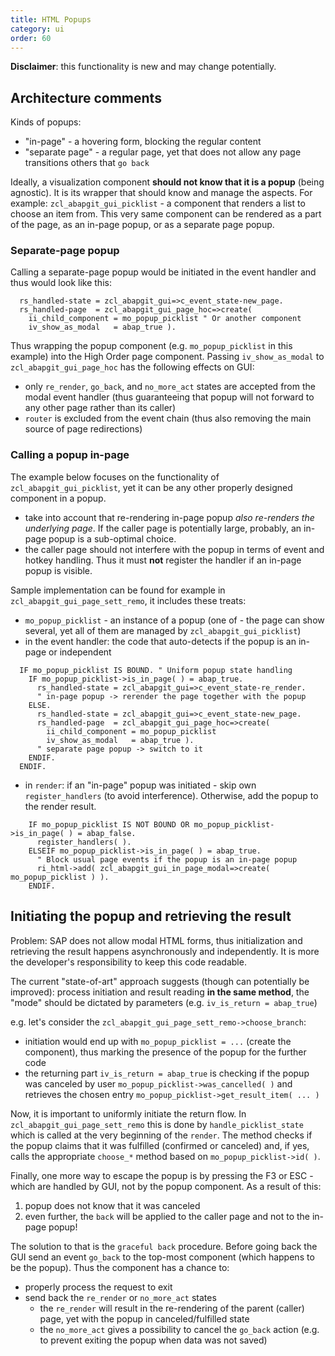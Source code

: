 ```yaml
---
title: HTML Popups
category: ui
order: 60
---
```


**Disclaimer**: this functionality is new and may change potentially.

## Architecture comments

Kinds of popups:

- "in-page" - a hovering form, blocking the regular content
- "separate page" - a regular page, yet that does not allow any page transitions others that `go back`

Ideally, a visualization component **should not know that it is a popup** (being agnostic). It is its wrapper that should know and manage the aspects. For example: `zcl_abapgit_gui_picklist` - a component that renders a list to choose an item from. This very same component can be rendered as a part of the page, as an in-page popup, or as a separate page popup.

### Separate-page popup

Calling a separate-page popup would be initiated in the event handler and thus would look like this:

```abap
  rs_handled-state = zcl_abapgit_gui=>c_event_state-new_page.
  rs_handled-page  = zcl_abapgit_gui_page_hoc=>create(
    ii_child_component = mo_popup_picklist " Or another component
    iv_show_as_modal   = abap_true ).
```

Thus wrapping the popup component (e.g. `mo_popup_picklist` in this example) into the High Order page component. Passing `iv_show_as_modal` to `zcl_abapgit_gui_page_hoc` has the following effects on GUI:

- only `re_render`, `go_back`, and `no_more_act` states are accepted from the modal event handler (thus guaranteeing that popup will not forward to any other page rather than its caller)
- `router` is excluded from the event chain (thus also removing the main source of page redirections)

### Calling a popup in-page

The example below focuses on the functionality of `zcl_abapgit_gui_picklist`, yet it can be any other properly designed component in a popup.

- take into account that re-rendering in-page popup *also re-renders the underlying page*. If the caller page is potentially large, probably, an in-page popup is a sub-optimal choice.
- the caller page should not interfere with the popup in terms of event and hotkey handling. Thus it must **not** register the handler if an in-page popup is visible.

Sample implementation can be found for example in `zcl_abapgit_gui_page_sett_remo`, it includes these treats:

- `mo_popup_picklist` - an instance of a popup (one of - the page can show several, yet all of them are managed by `zcl_abapgit_gui_picklist`)
- in the event handler: the code that auto-detects if the popup is an in-page or independent

```abap
  IF mo_popup_picklist IS BOUND. " Uniform popup state handling
    IF mo_popup_picklist->is_in_page( ) = abap_true.
      rs_handled-state = zcl_abapgit_gui=>c_event_state-re_render.
      " in-page popup -> rerender the page together with the popup
    ELSE.
      rs_handled-state = zcl_abapgit_gui=>c_event_state-new_page.
      rs_handled-page  = zcl_abapgit_gui_page_hoc=>create(
        ii_child_component = mo_popup_picklist
        iv_show_as_modal   = abap_true ).
      " separate page popup -> switch to it
    ENDIF.
  ENDIF.
```

- in `render`: if an "in-page" popup was initiated - skip own `register_handlers` (to avoid interference). Otherwise, add the popup to the render result.

```abap
    IF mo_popup_picklist IS NOT BOUND OR mo_popup_picklist->is_in_page( ) = abap_false.
      register_handlers( ).
    ELSEIF mo_popup_picklist->is_in_page( ) = abap_true.
      " Block usual page events if the popup is an in-page popup
      ri_html->add( zcl_abapgit_gui_in_page_modal=>create( mo_popup_picklist ) ).
    ENDIF.
```

## Initiating the popup and retrieving the result

Problem: SAP does not allow modal HTML forms, thus initialization and retrieving the result happens asynchronously and independently. It is more the developer's responsibility to keep this code readable.

The current "state-of-art" approach suggests (though can potentially be improved): process initiation and result reading **in the same method**, the "mode" should be dictated by parameters (e.g. `iv_is_return = abap_true`)

e.g. let's consider the `zcl_abapgit_gui_page_sett_remo->choose_branch`:

- initiation would end up with `mo_popup_picklist = ...` (create the component), thus marking the presence of the popup for the further code
- the returning part `iv_is_return = abap_true` is checking if the popup was canceled by user `mo_popup_picklist->was_cancelled( )` and retrieves the chosen entry `mo_popup_picklist->get_result_item( ... )`

Now, it is important to uniformly initiate the return flow. In `zcl_abapgit_gui_page_sett_remo` this is done by `handle_picklist_state` which is called at the very beginning of the `render`. The method checks if the popup claims that it was fulfilled (confirmed or canceled) and, if yes, calls the appropriate `choose_*` method based on `mo_popup_picklist->id( )`.

Finally, one more way to escape the popup is by pressing the F3 or ESC - which are handled by GUI, not by the popup component. As a result of this:

1. popup does not know that it was canceled
2. even further, the `back` will be applied to the caller page and not to the in-page popup!

The solution to that is the `graceful back` procedure. Before going back the GUI send an event `go_back` to the top-most component (which happens to be the popup). Thus the component has a chance to:

- properly process the request to exit
- send back the `re_render` or `no_more_act` states
  - the `re_render` will result in the re-rendering of the parent (caller) page, yet with the popup in canceled/fulfilled state
  - the `no_more_act` gives a possibility to cancel the `go_back` action (e.g. to prevent exiting the popup when data was not saved)
